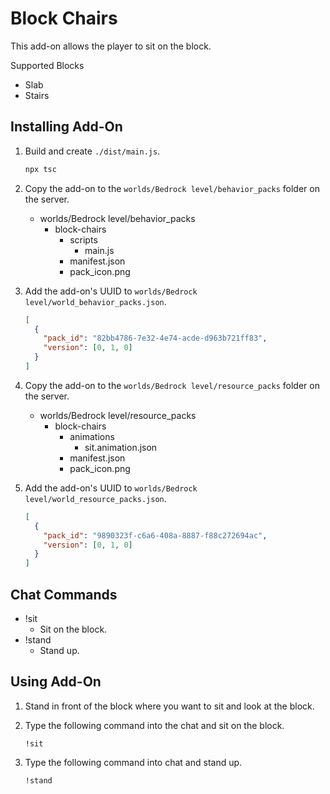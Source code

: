 # Block Chairs

This add-on allows the player to sit on the block.

Supported Blocks

- Slab
- Stairs

## Installing Add-On

1. Build and create `./dist/main.js`.

   ```bash
   npx tsc
   ```

1. Copy the add-on to the `worlds/Bedrock level/behavior_packs` folder on the server.

   - worlds/Bedrock level/behavior_packs
     - block-chairs
       - scripts
         - main.js
       - manifest.json
       - pack_icon.png

1. Add the add-on's UUID to `worlds/Bedrock level/world_behavior_packs.json`.

   ```json
   [
     {
       "pack_id": "82bb4786-7e32-4e74-acde-d963b721ff83",
       "version": [0, 1, 0]
     }
   ]
   ```

1. Copy the add-on to the `worlds/Bedrock level/resource_packs` folder on the server.

   - worlds/Bedrock level/resource_packs
     - block-chairs
       - animations
         - sit.animation.json
       - manifest.json
       - pack_icon.png

1. Add the add-on's UUID to `worlds/Bedrock level/world_resource_packs.json`.

   ```json
   [
     {
       "pack_id": "9890323f-c6a6-408a-8887-f88c272694ac",
       "version": [0, 1, 0]
     }
   ]
   ```

## Chat Commands

- !sit
  - Sit on the block.
- !stand
  - Stand up.

## Using Add-On

1. Stand in front of the block where you want to sit and look at the block.

1. Type the following command into the chat and sit on the block.

   ```
   !sit
   ```

1. Type the following command into chat and stand up.

   ```
   !stand
   ```
